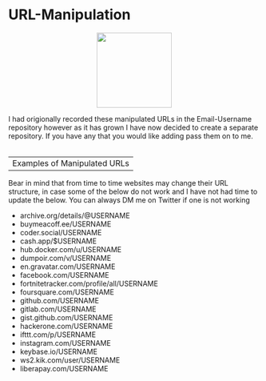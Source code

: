 # URL-Manipulation
<p align="center">
  <img width="150" height="150" src="https://www.cqcore.uk/wp-content/uploads/2021/04/cropped-cropped-Capture-2.png">
</p>
I had origionally recorded these manipulated URLs in the Email-Username repository however as it has grown I have now decided to create a separate repository. If you have any that you would like adding pass them on to me. 
<br></br>
<table>
    <tr>
        <td>Examples of Manipulated URLs</td>
    </tr>
</table>
<p>Bear in mind that from time to time websites may change their URL structure, in case some of the below do not work and I have not had time to update the below. You can always DM me on Twitter if one is not working</p>
<ul>
  
 <li>archive.org/details/@USERNAME</li>

 <li>buymeacoff.ee/USERNAME</li>

 <li>coder.social/USERNAME</li>

 <li>cash.app/$USERNAME</li>

 <li>hub.docker.com/u/USERNAME</li>

 <li>dumpoir.com/v/USERNAME</li>

 <li>en.gravatar.com/USERNAME</li>

 <li>facebook.com/USERNAME</li>

 <li>fortnitetracker.com/profile/all/USERNAME</li>

 <li>foursquare.com/USERNAME</li>

 <li>github.com/USERNAME</li>

 <li>gitlab.com/USERNAME</li>

 <li>gist.github.com/USERNAME</li>

 <li>hackerone.com/USERNAME</li>

 <li>ifttt.com/p/USERNAME</li>

 <li>instagram.com/USERNAME</li>

 <li>keybase.io/USERNAME</li>

 <li>ws2.kik.com/user/USERNAME</li>

 <li>liberapay.com/USERNAME</li>
